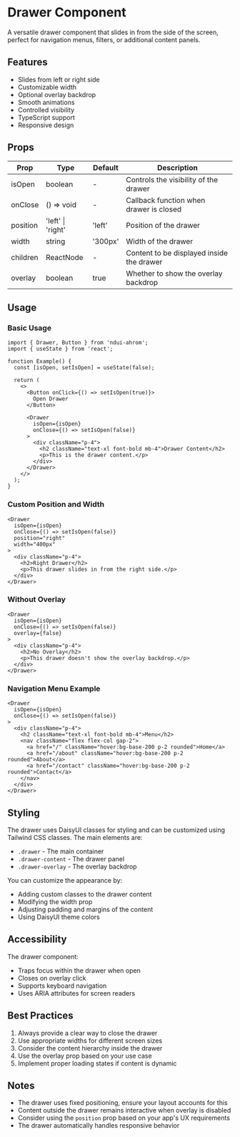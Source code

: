 # Drawer Component

A versatile drawer component that slides in from the side of the screen, perfect for navigation menus, filters, or additional content panels.

## Features

- Slides from left or right side
- Customizable width
- Optional overlay backdrop
- Smooth animations
- Controlled visibility
- TypeScript support
- Responsive design

## Props

| Prop | Type | Default | Description |
|------|------|---------|-------------|
| isOpen | boolean | - | Controls the visibility of the drawer |
| onClose | () => void | - | Callback function when drawer is closed |
| position | 'left' \| 'right' | 'left' | Position of the drawer |
| width | string | '300px' | Width of the drawer |
| children | ReactNode | - | Content to be displayed inside the drawer |
| overlay | boolean | true | Whether to show the overlay backdrop |

## Usage

### Basic Usage

```tsx
import { Drawer, Button } from 'ndui-ahrom';
import { useState } from 'react';

function Example() {
  const [isOpen, setIsOpen] = useState(false);

  return (
    <>
      <Button onClick={() => setIsOpen(true)}>
        Open Drawer
      </Button>

      <Drawer
        isOpen={isOpen}
        onClose={() => setIsOpen(false)}
      >
        <div className="p-4">
          <h2 className="text-xl font-bold mb-4">Drawer Content</h2>
          <p>This is the drawer content.</p>
        </div>
      </Drawer>
    </>
  );
}
```

### Custom Position and Width

```tsx
<Drawer
  isOpen={isOpen}
  onClose={() => setIsOpen(false)}
  position="right"
  width="400px"
>
  <div className="p-4">
    <h2>Right Drawer</h2>
    <p>This drawer slides in from the right side.</p>
  </div>
</Drawer>
```

### Without Overlay

```tsx
<Drawer
  isOpen={isOpen}
  onClose={() => setIsOpen(false)}
  overlay={false}
>
  <div className="p-4">
    <h2>No Overlay</h2>
    <p>This drawer doesn't show the overlay backdrop.</p>
  </div>
</Drawer>
```

### Navigation Menu Example

```tsx
<Drawer
  isOpen={isOpen}
  onClose={() => setIsOpen(false)}
>
  <div className="p-4">
    <h2 className="text-xl font-bold mb-4">Menu</h2>
    <nav className="flex flex-col gap-2">
      <a href="/" className="hover:bg-base-200 p-2 rounded">Home</a>
      <a href="/about" className="hover:bg-base-200 p-2 rounded">About</a>
      <a href="/contact" className="hover:bg-base-200 p-2 rounded">Contact</a>
    </nav>
  </div>
</Drawer>
```

## Styling

The drawer uses DaisyUI classes for styling and can be customized using Tailwind CSS classes. The main elements are:

- `.drawer` - The main container
- `.drawer-content` - The drawer panel
- `.drawer-overlay` - The overlay backdrop

You can customize the appearance by:
- Adding custom classes to the drawer content
- Modifying the width prop
- Adjusting padding and margins of the content
- Using DaisyUI theme colors

## Accessibility

The drawer component:
- Traps focus within the drawer when open
- Closes on overlay click
- Supports keyboard navigation
- Uses ARIA attributes for screen readers

## Best Practices

1. Always provide a clear way to close the drawer
2. Use appropriate widths for different screen sizes
3. Consider the content hierarchy inside the drawer
4. Use the overlay prop based on your use case
5. Implement proper loading states if content is dynamic

## Notes

- The drawer uses fixed positioning, ensure your layout accounts for this
- Content outside the drawer remains interactive when overlay is disabled
- Consider using the `position` prop based on your app's UX requirements
- The drawer automatically handles responsive behavior